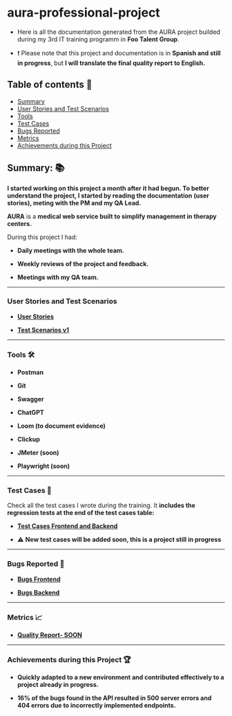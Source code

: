 # aura-professional-project

- Here is all the documentation generated from the AURA project builded during my 3rd IT training programm in **Foo Talent Group**.

- ❗ Please note that this project and documentation is in **Spanish and still in progress**, but **I will translate the final quality report to English.**

## Table of contents 📖

- [Summary](https://github.com/marianaluduena/aura-professional-project/blob/main/README.md#summary-)
- [User Stories and Test Scenarios](https://github.com/marianaluduena/aura-professional-project/blob/main/README.md#user-stories-and-test-scenarios)
- [Tools](https://github.com/marianaluduena/aura-professional-project/blob/main/README.md#tools-%EF%B8%8F)
- [Test Cases](https://github.com/marianaluduena/aura-professional-project/blob/main/README.md#test-cases-)
- [Bugs Reported](https://github.com/marianaluduena/aura-professional-project/blob/main/README.md#bugs-reported-)
- [Metrics](https://github.com/marianaluduena/aura-professional-project/blob/main/README.md#metrics-)
- [Achievements during this Project](https://github.com/marianaluduena/aura-professional-project/blob/main/README.md#achievements-during-this-project-)

## Summary: 📚

**I started working on this project a month after it had begun. To better understand the project, I started by reading the documentation (user stories), meting with the PM and my QA Lead.**

**AURA** is a **medical web service built to simplify management in therapy centers.**

During this project I had:

- **Daily meetings with the whole team.**
  
- **Weekly reviews of the project and feedback.** 

- **Meetings with my QA team.**

  
 ----------------------------------------------

### User Stories and Test Scenarios

- **[User Stories](https://drive.google.com/file/d/1xtlF7jTkjpGEelxs6mkp0xBzNQW-PNNE/view?usp=sharing)**
  
- **[Test Scenarios v1](https://drive.google.com/file/d/1J8lDR_J574czhqENIHL_8c28UPUUzWJG/view?usp=drive_link)**

----------------------------------------------

### Tools 🛠️

- **Postman**
  
- **Git**
  
- **Swagger**
  
- **ChatGPT**
  
- **Loom (to document evidence)**
  
- **Clickup**
  
- **JMeter (soon)**
  
- **Playwright (soon)**
  
----------------------------------------------

### Test Cases 🧪

 Check all the test cases I wrote during the training. It **includes the regression tests at the end of the test cases table:**
  
- **[Test Cases Frontend and Backend](https://docs.google.com/spreadsheets/d/1hx5iP6PHdi9aRmCx3RxmzY81NeUtTOVbyuW3f8nZBhw/edit?usp=sharing)**
  
- ⚠️ **New test cases will be added soon, this is a project still in progress**

----------------------------------------------

### Bugs Reported 🐞

- **[Bugs Frontend](https://drive.google.com/drive/folders/1qRcUYEK-KWl44ho1kyOCo_NW6pZleNTl?usp=sharing)**
  
- **[Bugs Backend](https://drive.google.com/drive/folders/1mL9B841R20elPBLwwDl3HtMwMyIo-BxM?usp=drive_link)**

----------------------------------------------


### Metrics 📈

- **[Quality Report- SOON](#)**
  
----------------------------------------------

### Achievements during this Project 🏆
  
- **Quickly adapted to a new environment and contributed effectively to a project already in progress.**
  
- **16% of the bugs found in the API resulted in 500 server errors and 404 errors due to incorrectly implemented endpoints.**
  
